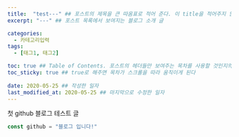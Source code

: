 ```yaml
---
title:  "test---" ## 포스트의 제목을 큰 따옴표로 적어 준다. 이 title을 적어주지 않으면 .md 파일 이름으로 적어주었던 title 부분이 제목으로 업로드
excerpt: "---" ## 포스트 목록에서 보여지는 블로그 소개 글

categories:
  - 카테고리입력
tags:
  - [태그1, 태그2]

toc: true ## Table of Contents. 포스트의 헤더들만 보여주는 목차를 사용할 것인지의 여부. ture 로 해주면 포스트의 목차가 보이게 된다.
toc_sticky: true ## true로 해주면 목차가 스크롤을 따라 움직이게 된다
 
date: 2020-05-25 ## 작성한 일자
last_modified_at: 2020-05-25 ## 마지막으로 수정한 일자
---
```


첫 github 블로그 테스트 글
```javascript
const github = "블로그 입니다!"
```

